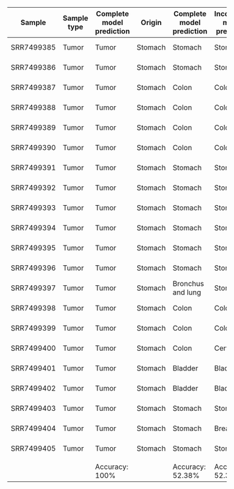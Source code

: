 | Sample     | Sample type | Complete model prediction | Origin  | Complete model prediction | Incomplete model prediction | Notes      |      |
| ---------- | ----------- | ------------------------- | ------- | ------------------------- | --------------------------- | ---------- | ---- |
| SRR7499385 | Tumor       | Tumor                     | Stomach | Stomach                   | Stomach                     | Patient1-A | IIIC |
| SRR7499386 | Tumor       | Tumor                     | Stomach | Stomach                   | Stomach                     | Patient1-B | IIIC |
| SRR7499387 | Tumor       | Tumor                     | Stomach | Colon                     | Colon                       | Patient1-C | IIIC |
| SRR7499388 | Tumor       | Tumor                     | Stomach | Colon                     | Colon                       | Patient2-A | IIIC |
| SRR7499389 | Tumor       | Tumor                     | Stomach | Colon                     | Colon                       | Patient2-B | IIIC |
| SRR7499390 | Tumor       | Tumor                     | Stomach | Colon                     | Colon                       | Patient2-C | IIIC |
| SRR7499391 | Tumor       | Tumor                     | Stomach | Stomach                   | Stomach                     | Patient3-A | IIA  |
| SRR7499392 | Tumor       | Tumor                     | Stomach | Stomach                   | Stomach                     | Patient3-B | IIA  |
| SRR7499393 | Tumor       | Tumor                     | Stomach | Stomach                   | Stomach                     | Patient3-C | IIA  |
| SRR7499394 | Tumor       | Tumor                     | Stomach | Stomach                   | Stomach                     | Patient4-A | IIIA |
| SRR7499395 | Tumor       | Tumor                     | Stomach | Stomach                   | Stomach                     | Patient4-B | IIIA |
| SRR7499396 | Tumor       | Tumor                     | Stomach | Stomach                   | Stomach                     | Patient4-C | IIIA |
| SRR7499397 | Tumor       | Tumor                     | Stomach | Bronchus and lung         | Stomach                     | Patient5-A | IIIB |
| SRR7499398 | Tumor       | Tumor                     | Stomach | Colon                     | Colon                       | Patient5-B | IIIB |
| SRR7499399 | Tumor       | Tumor                     | Stomach | Colon                     | Colon                       | Patient5-C | IIIB |
| SRR7499400 | Tumor       | Tumor                     | Stomach | Colon                     | Cervix uteri                | Patient6-A | IIA  |
| SRR7499401 | Tumor       | Tumor                     | Stomach | Bladder                   | Bladder                     | Patient6-B | IIA  |
| SRR7499402 | Tumor       | Tumor                     | Stomach | Bladder                   | Bladder                     | Patient6-C | IIA  |
| SRR7499403 | Tumor       | Tumor                     | Stomach | Stomach                   | Stomach                     | Patient7-A | IIIB |
| SRR7499404 | Tumor       | Tumor                     | Stomach | Stomach                   | Breast                      | Patient7-B | IIIB |
| SRR7499405 | Tumor       | Tumor                     | Stomach | Stomach                   | Stomach                     | Patient7-C | IIIB |
|            |             |                           |         |                           |                             |            |      |
|            |             | Accuracy: 100%            |         | Accuracy: 52.38%          | Accuracy: 52.38%            |            |      |